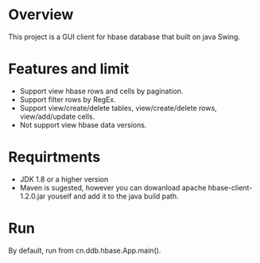 # Overview
This project is a GUI client for hbase database that built on java Swing.

# Features and limit
* Support view hbase rows and cells by pagination.
* Support filter rows by RegEx.
* Support view/create/delete tables, view/create/delete rows, view/add/update cells.
* Not support view hbase data versions.
 
# Requirtments
* JDK 1.8 or a higher version
* Maven is sugested, however you can dowanload apache hbase-client-1.2.0.jar youself and add it to the java build path.


# Run
By default, run from cn.ddb.hbase.App.main().
